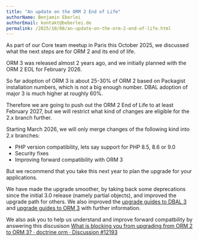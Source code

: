 ```yaml
---
title: "An update on the ORM 2 End of Life"
authorName: Benjamin Eberlei
authorEmail: kontakt@beberlei.de
permalink: /2025/10/08/an-update-on-the-orm-2-end-of-life.html
---
```


As part of our Core team meetup in Paris this October 2025, we discussed what the next steps are for ORM 2 and its end of life. 

ORM 3 was released almost 2 years ago, and we initially planned with the ORM 2 EOL for February 2026. 

So far adoption of ORM 3 is about 25-30% of ORM 2 based on Packagist installation numbers, which is not a big enough number. DBAL adoption of major 3 is much higher at roughly 60%.

Therefore we are going to push out the ORM 2 End of Life to at least February 2027, but we will restrict what kind of changes are eligible for the 2.x branch further.

Starting March 2026, we will only merge changes of the following kind into 2.x branches:

* PHP version compatibility, lets say support for PHP 8.5, 8.6 or 9.0
* Security fixes
* Improving forward compatibility with ORM 3

But we recommend that you take this next year to plan the upgrade for your applications.

We have made the upgrade smoother, by taking back some deprecations since the initial 3.0 release (namely partial objects), and improved the upgrade path for others. We also improved the [upgrade guides to DBAL 3](https://github.com/doctrine/dbal/blob/3.10.x/UPGRADE.md) and [upgrade guides to ORM 3](https://github.com/doctrine/orm/blob/3.5.x/UPGRADE.md) with further information.

We also ask you to help us understand and improve forward compatbility by answering this discusison [What is blocking you from upgrading from ORM 2 to ORM 3? · doctrine orm · Discussion \#12193](https://github.com/doctrine/orm/discussions/12193)
